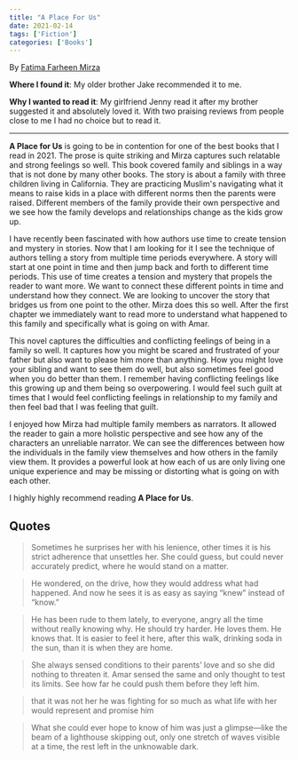 ```yaml
---
title: "A Place For Us"
date: 2021-02-14
tags: ['Fiction']
categories: ['Books']
---
```


By [Fatima Farheen Mirza](https://www.fatimafarheenmirza.com/)

**Where I found  it**: My older brother Jake recommended it to me. 

**Why I wanted to read it**: My girlfriend Jenny read it after my brother suggested it and absolutely loved it. With two praising reviews from people close to me I had no choice but to read it. 

* * *

__A Place for Us__ is going to be in contention for one of the best books that I read in 2021. The prose is quite striking and Mirza captures such relatable and strong feelings so well. This book covered family and siblings in a way that is not done by many other books. The story is about a family with three children living in California. They are practicing Muslim's navigating what it means to raise kids in a place with different norms then the parents were raised. Different members of the family provide their own perspective and we see how the family develops and relationships change as the kids grow up. 

I have recently been fascinated with how authors use time to create tension and mystery in stories. Now that I am looking for it I see the technique of authors telling a story from multiple time periods everywhere. A story will start at one point in time and then jump back and forth to different time periods. This use of time creates a tension and mystery that propels the reader to want more. We want to connect these different points in time and understand how they connect. We are looking to uncover the story that bridges us from one point to the other. Mirza does this so well. After the first chapter we immediately want to read more to understand what happened to this family and specifically what is going on with Amar. 

This novel captures the difficulties and conflicting feelings of being in a family so well. It captures how you might be scared and frustrated of your father but also want to please him more than anything. How you might love your sibling and want to see them do well, but also sometimes feel good when you do better than them. I remember having conflicting feelings like this growing up and them being so overpowering. I would feel such guilt at times that I would feel conflicting feelings in relationship to my family and then feel bad that I was feeling that guilt. 

I enjoyed how Mirza had multiple family members as narrators. It allowed the reader to gain a more holistic perspective and see how any of the characters an unreliable narrator. We can see the differences between how the individuals in the family view themselves and how others in the family view them. It provides a powerful look at how each of us are only living one unique experience and may be missing or distorting what is going on with each other. 

I highly highly recommend reading __A Place for Us__. 

## Quotes

> Sometimes he surprises her with his lenience, other times it is his strict adherence that unsettles her. She could guess, but could never accurately predict, where he would stand on a matter.

<!-- -->

> He wondered, on the drive, how they would address what had happened. And now he sees it is as easy as saying “knew” instead of “know.”

<!-- -->

> He has been rude to them lately, to everyone, angry all the time without really knowing why. He should try harder. He loves them. He knows that. It is easier to feel it here, after this walk, drinking soda in the sun, than it is when they are home.

<!-- -->

> She always sensed conditions to their parents’ love and so she did nothing to threaten it. Amar sensed the same and only thought to test its limits. See how far he could push them before they left him.


> that it was not her he was fighting for so much as what life with her would represent and promise him


> What she could ever hope to know of him was just a glimpse—like the beam of a lighthouse skipping out, only one stretch of waves visible at a time, the rest left in the unknowable dark.